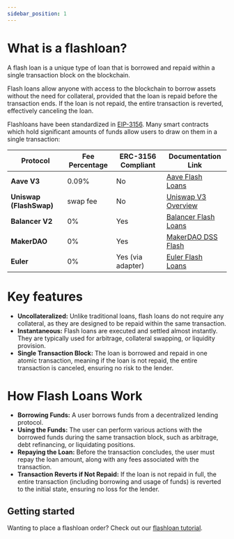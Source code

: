 ```yaml
---
sidebar_position: 1
---
```


# What is a flashloan?

A flash loan is a unique type of loan that is borrowed and repaid within a single transaction block on the blockchain.

Flash loans allow anyone with access to the blockchain to borrow assets without the need for collateral, provided that the loan is repaid before the transaction ends. If the loan is not repaid, the entire transaction is reverted, effectively canceling the loan.

Flashloans have been standardized in [EIP-3156](https://eips.ethereum.org/EIPS/eip-3156). Many smart contracts which hold significant amounts of funds allow users to draw on them in a single transaction:

| Protocol | Fee Percentage | ERC-3156 Compliant | Documentation Link |
| --- | --- | --- | --- |
| **Aave V3** | 0.09% | No | [Aave Flash Loans](https://aave.com/docs/developers/flash-loans) |
| **Uniswap (FlashSwap)** | swap fee | No | [Uniswap V3 Overview](https://docs.uniswap.org/contracts/v3/guides/flash-integrations/inheritance-constructors) |
| **Balancer V2** | 0% | Yes | [Balancer Flash Loans](https://docs.balancer.fi/guides/arbitrageurs/flash-loans.html#flash-loans) |
| **MakerDAO** | 0% | Yes | [MakerDAO DSS Flash](https://docs.makerdao.com/smart-contract-modules/flash-mint-module) |
| **Euler** | 0% | Yes (via adapter) | [Euler Flash Loans](https://docs-v1.euler.finance/developers/getting-started/integration-guide#eip-3156-flash-loans) |

# Key features

- **Uncollateralized:** Unlike traditional loans, flash loans do not require any collateral, as they are designed to be repaid within the same transaction.
- **Instantaneous:** Flash loans are executed and settled almost instantly. They are typically used for arbitrage, collateral swapping, or liquidity provision.
- **Single Transaction Block:** The loan is borrowed and repaid in one atomic transaction, meaning if the loan is not repaid, the entire transaction is canceled, ensuring no risk to the lender.

# How Flash Loans Work

- **Borrowing Funds:** A user borrows funds from a decentralized lending protocol.
- **Using the Funds:** The user can perform various actions with the borrowed funds during the same transaction block, such as arbitrage, debt refinancing, or liquidating positions.
- **Repaying the Loan:** Before the transaction concludes, the user must repay the loan amount, along with any fees associated with the transaction.
- **Transaction Reverts if Not Repaid:** If the loan is not repaid in full, the entire transaction (including borrowing and usage of funds) is reverted to the initial state, ensuring no loss for the lender.

## Getting started

Wanting to place a flashloan order? Check out our [flashloan tutorial](/cow-protocol/tutorials/cow-swap/flashloans). 
